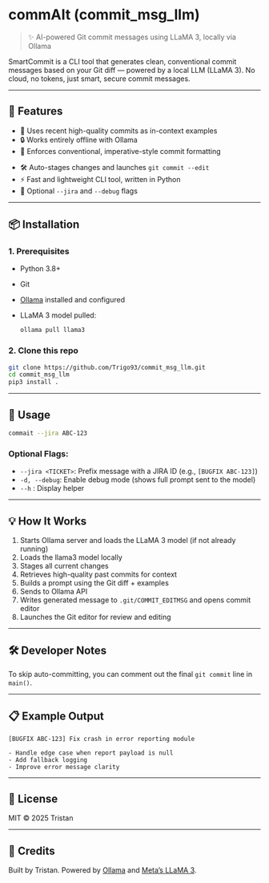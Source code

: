 # commAIt (commit_msg_llm)

> ✨ AI-powered Git commit messages using LLaMA 3, locally via Ollama

SmartCommit is a CLI tool that generates clean, conventional commit messages based on your Git diff — powered by a local LLM (LLaMA 3). No cloud, no tokens, just smart, secure commit messages.

---

## 🚀 Features

* 🧠 Uses recent high-quality commits as in-context examples
* 🔒 Works entirely offline with Ollama
* 🧹 Enforces conventional, imperative-style commit formatting
- 🛠 Auto-stages changes and launches `git commit --edit`
- ⚡ Fast and lightweight CLI tool, written in Python
- 🧪 Optional `--jira` and `--debug` flags

---

## 📦 Installation

### 1. Prerequisites

* Python 3.8+
* Git
* [Ollama](https://ollama.com) installed and configured
* LLaMA 3 model pulled:

  ```bash
  ollama pull llama3
  ```

### 2. Clone this repo

```bash
git clone https://github.com/Trigo93/commit_msg_llm.git
cd commit_msg_llm
pip3 install .
```

---

## 🧪 Usage

```bash
commait --jira ABC-123
```

### Optional Flags:

* `--jira <TICKET>`: Prefix message with a JIRA ID (e.g., `[BUGFIX ABC-123]`)
* `-d, --debug`: Enable debug mode (shows full prompt sent to the model)
* `--h` : Display helper

---

## 💡 How It Works

1. Starts Ollama server and loads the LLaMA 3 model (if not already running)
2. Loads the llama3 model locally
3. Stages all current changes
4. Retrieves high-quality past commits for context
5. Builds a prompt using the Git diff + examples
6. Sends to Ollama API
7. Writes generated message to `.git/COMMIT_EDITMSG` and opens commit editor
8. Launches the Git editor for review and editing

---

## 🛠 Developer Notes

To skip auto-committing, you can comment out the final `git commit` line in `main()`.

---

## 📋 Example Output

```text
[BUGFIX ABC-123] Fix crash in error reporting module

- Handle edge case when report payload is null
- Add fallback logging
- Improve error message clarity
```

---

## 📘 License

MIT © 2025 Tristan

---

## 🙌 Credits

Built by Tristan. Powered by [Ollama](https://ollama.com) and [Meta’s LLaMA 3](https://ai.meta.com/llama/).
